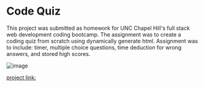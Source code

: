 # Code Quiz
This project was submitted as homework for UNC Chapel Hill's full stack web development coding bootcamp. The assignment was to create a coding quiz from scratch using dynamically generate html. Assignment was to include: timer, multiple choice questions, time deduction for wrong answers, and stored high scores. 

![image](https://user-images.githubusercontent.com/69592367/94633855-82f24000-029c-11eb-865c-8899465e6c64.png)

[project link:](https://mariabyler.github.io/CodeQuiz/)



